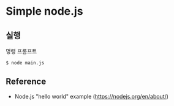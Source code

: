 # Simple node.js


## 실행
명령 프롬프트
```
$ node main.js
```

## Reference
* Node.js "hello world" example (https://nodejs.org/en/about/)
